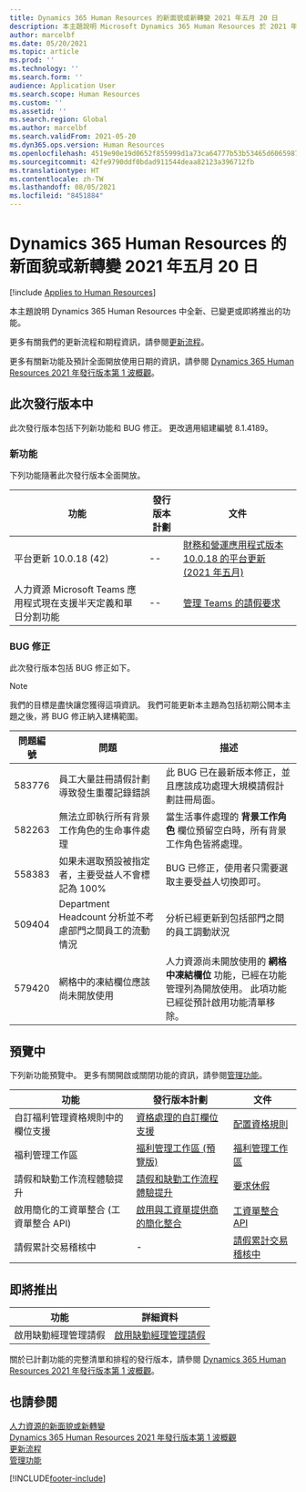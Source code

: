 ```yaml
---
title: Dynamics 365 Human Resources 的新面貌或新轉變 2021 年五月 20 日
description: 本主題說明 Microsoft Dynamics 365 Human Resources 於 2021 年五月20 日新增或更改的功能。
author: marcelbf
ms.date: 05/20/2021
ms.topic: article
ms.prod: ''
ms.technology: ''
ms.search.form: ''
audience: Application User
ms.search.scope: Human Resources
ms.custom: ''
ms.assetid: ''
ms.search.region: Global
ms.author: marcelbf
ms.search.validFrom: 2021-05-20
ms.dyn365.ops.version: Human Resources
ms.openlocfilehash: 4519e90e19d0652f855999d1a73ca64777b53b53465d6065987afc1cf2494187
ms.sourcegitcommit: 42fe9790ddf0bdad911544deaa82123a396712fb
ms.translationtype: HT
ms.contentlocale: zh-TW
ms.lasthandoff: 08/05/2021
ms.locfileid: "8451884"
---
```

# <a name="whats-new-or-changed-in-dynamics-365-human-resources-may-20-2021"></a>Dynamics 365 Human Resources 的新面貌或新轉變 2021 年五月 20 日

[!include [Applies to Human Resources](../includes/applies-to-hr.md)]

本主題說明 Dynamics 365 Human Resources 中全新、已變更或即將推出的功能。

更多有關我們的更新流程和期程資訊，請參閱[更新流程](hr-admin-setup-update-process.md)。

更多有關新功能及預計全面開放使用日期的資訊，請參閱 [ Dynamics 365 Human Resources 2021 年發行版本第 1 波概觀](/dynamics365-release-plan/2021wave1/human-resources/dynamics365-human-resources/)。

## <a name="in-this-release"></a>此次發行版本中

此次發行版本包括下列新功能和 BUG 修正。 更改適用組建編號 8.1.4189。

### <a name="new-features"></a>新功能

下列功能隨著此次發行版本全面開放。

| 功能 | 發行版本計劃 | 文件 |
| --- | --- | --- |
| 平台更新 10.0.18 (42) | -- | [財務和營運應用程式版本 10.0.18 的平台更新 (2021 年五月)](/dynamics365/fin-ops-core/dev-itpro/get-started/whats-new-platform-updates-10-0-18) |
| 人力資源 Microsoft Teams 應用程式現在支援半天定義和單日分割功能 | -- | [管理 Teams 的請假要求](/dynamics365/human-resources/hr-teams-leave-app#create-a-new-request) |

### <a name="bug-fixes"></a>BUG 修正

此次發行版本包括 BUG 修正如下。

> [!NOTE]
> 我們的目標是盡快讓您獲得這項資訊。 我們可能更新本主題為包括初期公開本主題之後，將 BUG 修正納入建構範圍。

| 問題編號 | 問題 |  描述 |
| --- | --- | --- |
| 583776 | 員工大量註冊請假計劃導致發生重覆記錄錯誤 | 此 BUG 已在最新版本修正，並且應該成功處理大規模請假計劃註冊局面。 |
| 582263 | 無法立即執行所有背景工作角色的生命事件處理 | 當生活事件處理的 **背景工作角色** 欄位預留空白時，所有背景工作角色皆將處理。 |
| 558383 | 如果未選取預設被指定者，主要受益人不會標記為 100% | BUG 已修正，使用者只需要選取主要受益人切換即可。|
| 509404 | Department Headcount 分析並不考慮部門之間員工的流動情況 |分析已經更新到包括部門之間的員工調動狀況|
| 579420 | 網格中的凍結欄位應該尚未開放使用 | 人力資源尚未開放使用的 **網格中凍結欄位** 功能，已經在功能管理列為開放使用。 此項功能已經從預計啟用功能清單移除。 |

## <a name="in-preview"></a>預覽中

下列新功能預覽中。 更多有關開啟或關閉功能的資訊，請參閱[管理功能](hr-admin-manage-features.md)。

| 功能 | 發行版本計劃 | 文件 |
| --- | --- | --- |
| 自訂福利管理資格規則中的欄位支援 | [資格處理的自訂欄位支援](/dynamics365-release-plan/2021wave1/human-resources/dynamics365-human-resources/custom-field-support-eligibility-processing) |[配置資格規則](/dynamics365/human-resources/hr-benefits-setup-eligibility-rules) |
| 福利管理工作區 | [福利管理工作區 (預覽版)](/dynamics365-release-plan/2020wave2/human-resources/dynamics365-human-resources/benefits-management-workspace) | [福利管理工作區](hr-benefits-management-workspace.md) |
| 請假和缺勤工作流程體驗提升 | [請假和缺勤工作流程體驗提升](https://go.microsoft.com/fwlink/?linkid=2147528) | [要求休假](hr-employee-self-service-request-time-off.md)|
| 啟用簡化的工資單整合 (工資單整合 API) | [啟用與工資單提供商的簡化整合](/dynamics365-release-plan/2021wave1/human-resources/dynamics365-human-resources/enable-simplified-integration-payroll-providers) | [工資單整合 API](hr-admin-integration-payroll-api-introduction.md)|
| 請假累計交易稽核中 | - | [請假累計交易稽核中](hr-leave-and-absence-accrue.md)|

## <a name="coming-soon"></a>即將推出

| 功能 | 詳細資料​​ |
| --- | --- |
|  啟用缺勤經理管理請假 | [啟用缺勤經理管理請假](/dynamics365-release-plan/2021wave1/human-resources/dynamics365-human-resources/enable-absence-manager-manage-leave) |

關於已計劃功能的完整清單和排程的發行版本，請參閱 [Dynamics 365 Human Resources 2021 年發行版本第 1 波概觀](/dynamics365-release-plan/2021wave1/human-resources/dynamics365-human-resources/)。

## <a name="see-also"></a>也請參閱

[人力資源的新面貌或新轉變](hr-admin-whats-new.md)</br>
[Dynamics 365 Human Resources 2021 年發行版本第 1 波概觀](/dynamics365-release-plan/2021wave1/human-resources/dynamics365-human-resources/)</br>
[更新流程](hr-admin-setup-update-process.md)</br>
[管理功能](hr-admin-manage-features.md)

[!INCLUDE[footer-include](../includes/footer-banner.md)]
